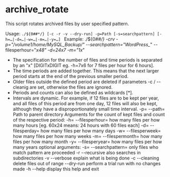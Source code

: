 # archive_rotate

This script rotates archived files by user specified pattern.

Usage: ``./${0##*/} [-c -r -v --dry-run] -p=Path [-s=searchpattern] [-h=…|-d=…|-w=…|-m=…|-y=…] ``
Example:
./${0##*/} -crv -p="/volume1/home/MySQL_Backup/" --searchpattern="WordPress_*" --filesperhour="*x48" -d=24x7 -m="1x*"
- The specification for the number of files and time periods is separated 
  by an "x" [DIGITxDIGIT eg. -h=7x6 for 7 files per hour for 6 hours].
- The time periods are added together. This means that the next larger 
  period starts at the end of the previous smaller period.
- Older files outside the defined period are deleted if parameters 
  -c / --cleanig are set, otherwise the files are ignored.
- Periods and counts can also be defined as wildcards [*].
- Intervals are dynamic. For example, if 12 files are to be kept per year, 
  and all files of this period are from one day, 12 files will also be kept, 
  although they have a disproportionately small time interval.
    -p= --path=             Path to parent directory
Arguments for the count of kept files and count of the respective period:
    -h= --filesperhour=     how many files per how many hours [eg. 60x24 means: 24 hours with 60 files each]
    -d= --filesperday=      how many files per how many days
    -w= --filesperweek=     how many files per how many weeks
    -m= --filespermonth=    how many files per how many month
    -y= --filesperyear=     how many files per how many years
optional arguments:
    -s= --searchpattern=    only files who match pattern are proceeded 
    -r  --recursive         also searches in subdirectories
    -v  --verbose           explain what is being done
    -c  --cleaning          delete files out of range
        --dry-run           perform a trial run with no changes made
    -h  --help              display this help and exit
